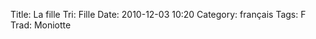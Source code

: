 Title: La fille
 Tri: Fille
 Date: 2010-12-03 10:20
 Category: français
 Tags: F 
 Trad: Moniotte
 
